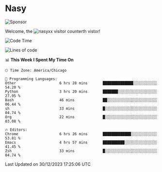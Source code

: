 # Nasy

<!--
<p align="center">
<img height="200" src="https://github-readme-stats.vercel.app/api?username=nasyxx&count_private=true&show_icons=true&theme=dracula&include_all_commits=true"/>
<img height="200" src="https://github-readme-stats.vercel.app/api/top-langs/?username=nasyxx&theme=dracula&hide=html,jupyter+notebook&count_private=true&show_icons=true"/>
</p>

  
----------------
-->

![Sponsor](https://img.shields.io/static/v1.svg?label=Sponsor&message=%E2%9D%A4&logo=GitHub&style=flat&color=pink)
 
Welcome, the ![nasyxx visitor counter](https://count.getloli.com/get/@nasyxx?theme=rule34)th vistor!
 
<!--START_SECTION:waka-->
![Code Time](http://img.shields.io/badge/Code%20Time-4%2C171%20hrs%2038%20mins-blue)

![Lines of code](https://img.shields.io/badge/From%20Hello%20World%20I%27ve%20Written-6.3%20million%20lines%20of%20code-blue)

📊 **This Week I Spent My Time On** 

```text
🕑︎ Time Zone: America/Chicago

💬 Programming Languages: 
Other                    6 hrs 28 mins       ██████████████░░░░░░░░░░░   54.20 % 
Python                   3 hrs 20 mins       ███████░░░░░░░░░░░░░░░░░░   27.95 % 
Bash                     46 mins             ██░░░░░░░░░░░░░░░░░░░░░░░   06.44 % 
sh                       33 mins             █░░░░░░░░░░░░░░░░░░░░░░░░   04.74 % 
Org                      22 mins             █░░░░░░░░░░░░░░░░░░░░░░░░   03.08 % 

🔥 Editors: 
Chrome                   6 hrs 26 mins       █████████████░░░░░░░░░░░░   53.81 % 
Emacs                    4 hrs 57 mins       ██████████░░░░░░░░░░░░░░░   41.45 % 
Zsh                      33 mins             █░░░░░░░░░░░░░░░░░░░░░░░░   04.74 % 
```


 Last Updated on 30/12/2023 17:25:06 UTC
<!--END_SECTION:waka-->

<!-- ![visitors](https://visitor-badge.laobi.icu/badge?page_id=nasyxx.nasyxx) -->
